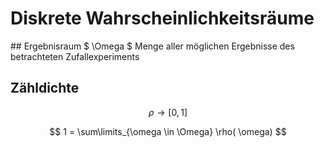 # Diskrete Wahrscheinlichkeitsräume

## Ergebnisraum $ \Omega $
Menge aller möglichen Ergebnisse des betrachteten Zufallexperiments

## Zähldichte
$$ \rho \rightarrow [0,1] $$


$$
1 = \sum\limits_{\omega \in \Omega} \rho( \omega)
$$

